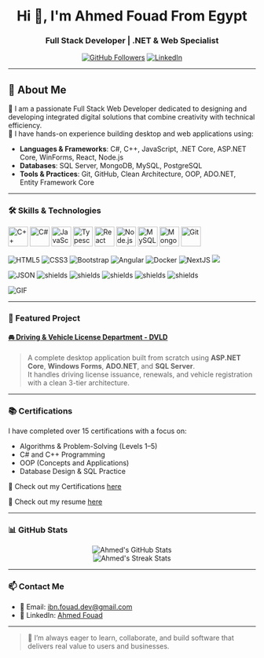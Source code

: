 <h1 align="center">Hi 👋, I'm Ahmed Fouad From Egypt</h1>
<h3 align="center">Full Stack Developer | .NET & Web Specialist</h3>

<p align="center">
  <a href="https://github.com/IBN-Fouad"><img src="https://img.shields.io/github/followers/IBN-Fouad?label=Follow&style=social" alt="GitHub Followers"></a>
  <a href="https://www.linkedin.com/in/ahmed-fouad-programmer-015069227"><img src="https://img.shields.io/badge/LinkedIn-Ahmed%20Fouad-blue?logo=linkedin&style=flat-square" alt="LinkedIn"></a>
</p>

---
## 🚀 About Me
🎯 I am a passionate Full Stack Web Developer dedicated to designing and developing integrated digital solutions that combine creativity with technical efficiency.  
💼 I have hands-on experience building desktop and web applications using:

- **Languages & Frameworks**: C#, C++, JavaScript, .NET Core, ASP.NET Core, WinForms, React, Node.js  
- **Databases**: SQL Server, MongoDB, MySQL, PostgreSQL  
- **Tools & Practices**: Git, GitHub, Clean Architecture, OOP, ADO.NET, Entity Framework Core

---
### 🛠️ Skills & Technologies

<p align="left">
  <img src="https://cdn.jsdelivr.net/gh/devicons/devicon/icons/cplusplus/cplusplus-original.svg" width="40" height="40" alt="C++"/>
  <img src="https://cdn.jsdelivr.net/gh/devicons/devicon/icons/csharp/csharp-original.svg" width="40" height="40" alt="C#"/>
  <img src="https://cdn.jsdelivr.net/gh/devicons/devicon/icons/javascript/javascript-original.svg" width="40" height="40" alt="JavaScript"/>
  <img src="https://cdn.jsdelivr.net/gh/devicons/devicon/icons/typescript/typescript-original.svg" width="40" height="40" alt="Typescript"/>
  <img src="https://cdn.jsdelivr.net/gh/devicons/devicon/icons/react/react-original.svg" width="40" height="40" alt="React"/>
  <img src="https://cdn.jsdelivr.net/gh/devicons/devicon/icons/nodejs/nodejs-original.svg" width="40" height="40" alt="Node.js"/>
  <img src="https://cdn.jsdelivr.net/gh/devicons/devicon/icons/mysql/mysql-original.svg" width="40" height="40" alt="MySQL"/>
  <img src="https://cdn.jsdelivr.net/gh/devicons/devicon/icons/mongodb/mongodb-original.svg" width="40" height="40" alt="MongoDB"/>
  <img src="https://cdn.jsdelivr.net/gh/devicons/devicon/icons/git/git-original.svg" width="40" height="40" alt="Git"/>
  
![HTML5](https://img.shields.io/badge/-HTML5-E34F26?style=flat&logo=html5&logoColor=white)
![CSS3](https://img.shields.io/badge/-CSS3-1572B6?style=flat&logo=CSS3)
![Bootstrap](https://img.shields.io/badge/-Bootstrap-563D7C?style=flat&logo=bootstrap)
![Angular](https://img.shields.io/badge/-Angular-red?style=flat&logo=angular)
![Docker](https://img.shields.io/badge/-Docker-black?style=flat&logo=docker)
![NextJS](https://img.shields.io/badge/-NextJS-black?style=flat&logo=nextjs)
<img src="http://img.shields.io/badge/-Github-000000?style=flat&logo=github&logoColor=FFFFFF">

![JSON](https://img.shields.io/badge/-json-02569B?style=flat&logo=json&)
  <img src="https://img.shields.io/badge/.NET-5C2D91?style=for-the-badge&amp;logo=.net&amp;logoColor=white" alt="shields">
  <img src="https://img.shields.io/badge/3--Tier%20Architecture-008080?style=for-the-badge&amp;logo=architecture&amp;logoColor=white" alt="shields">
  <img src="https://img.shields.io/badge/Windows%20Forms-008080?style=for-the-badge&amp;logo=windows&amp;logoColor=white" alt="shields">
  <img src="https://img.shields.io/badge/Microsoft%20SQL%20Server-CC2927?style=for-the-badge&amp;logo=microsoft%20sql%20server&amp;logoColor=white" alt="shields">
  <img src="https://img.shields.io/badge/ADO.NET-512BD4?style=for-the-badge&amp;logo=dotnet&amp;logoColor=white" alt="shields">

<img align="center" alt="GIF" src="https://media.giphy.com/media/836HiJc7pgzy8iNXCn/giphy.gif" />
</p>
 
  

---

### 🚀 Featured Project

#### [🚘 Driving & Vehicle License Department - DVLD](https://github.com/IBN-Fouad/Driving-and-Vehicle-License-Department-DVLD.git)

> A complete desktop application built from scratch using **ASP.NET Core**, **Windows Forms**, **ADO.NET**, and **SQL Server**.  
> It handles driving license issuance, renewals, and vehicle registration with a clean 3-tier architecture.

---

### 📚 Certifications

I have completed over 15 certifications with a focus on:

- Algorithms & Problem-Solving (Levels 1–5)
- C# and C++ Programming
- OOP (Concepts and Applications)
- Database Design & SQL Practice

📄 Check out my Certifications [here](https://drive.google.com/drive/folders/1ivETukb0q4-o-St3qdhdT69WG6NuIiAQ?usp=drive_link)

📄 Check out my resume [here](https://drive.google.com/file/d/1tiv1rURt69U41UzSJ6JBnxDAklWjOJOt/view?usp=sharing)

---


### 📊 GitHub Stats

<p align="center">
  <img src="https://github-readme-stats.vercel.app/api?username=IBN-Fouad&show_icons=true&theme=tokyonight" alt="Ahmed's GitHub Stats">
  <br>
  <img src="https://github-readme-streak-stats.herokuapp.com/?user=IBN-Fouad&theme=tokyonight" alt="Ahmed's Streak Stats"/>
</p>

---

### 📫 Contact Me

- 📧 Email: ibn.fouad.dev@gmail.com  
- 💼 LinkedIn: [Ahmed Fouad](https://www.linkedin.com/in/ahmed-fouad-programmer-015069227)

---

> 🧠 I’m always eager to learn, collaborate, and build software that delivers real value to users and businesses.

